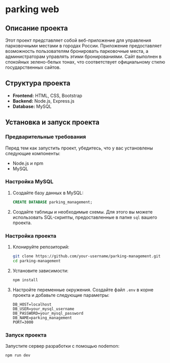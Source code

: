 # parking web

## Описание проекта

Этот проект представляет собой веб-приложение для управления парковочными местами в городах России. Приложение предоставляет возможность пользователям бронировать парковочные места, а администраторам управлять этими бронированиями. Сайт выполнен в спокойных зелено-белых тонах, что соответствует официальному стилю государственных сайтов.

## Структура проекта

- **Frontend:** HTML, CSS, Bootstrap
- **Backend:** Node.js, Express.js
- **Database:** MySQL

## Установка и запуск проекта

### Предварительные требования

Перед тем как запустить проект, убедитесь, что у вас установлены следующие компоненты:

- Node.js и npm
- MySQL

### Настройка MySQL

1. Создайте базу данных в MySQL:

    ```sql
    CREATE DATABASE parking_management;
    ```

2. Создайте таблицы и необходимые схемы. Для этого вы можете использовать SQL-скрипты, предоставленные в папке `sql` вашего проекта.

### Настройка проекта

1. Клонируйте репозиторий:

    ```bash
    git clone https://github.com/your-username/parking-management.git
    cd parking-management
    ```

2. Установите зависимости:

    ```bash
    npm install
    ```

3. Настройте переменные окружения. Создайте файл `.env` в корне проекта и добавьте следующие параметры:

    ```
    DB_HOST=localhost
    DB_USER=your_mysql_username
    DB_PASSWORD=your_mysql_password
    DB_NAME=parking_management
    PORT=3000
    ```

### Запуск проекта

Запустите сервер разработки с помощью nodemon:

```bash
npm run dev
